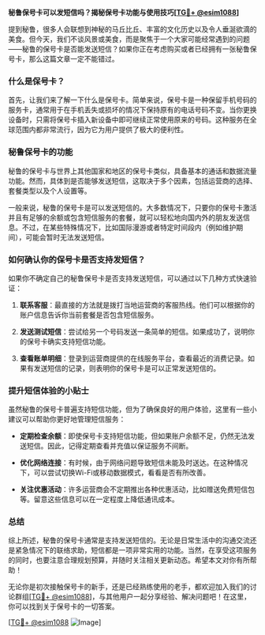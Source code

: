 **秘鲁保号卡可以发短信吗？揭秘保号卡功能与使用技巧[[TG💪+ @esim1088](https://t.me/s/esim1088)]**

提到秘鲁，很多人会联想到神秘的马丘比丘、丰富的文化历史以及令人垂涎欲滴的美食。但今天，我们不谈风景或美食，而是聚焦于一个大家可能经常遇到的问题——秘鲁的保号卡是否能发送短信？如果你正在考虑购买或者已经拥有一张秘鲁保号卡，那么这篇文章一定不能错过。

### 什么是保号卡？

首先，让我们来了解一下什么是保号卡。简单来说，保号卡是一种保留手机号码的服务卡，通常用于在手机丢失或损坏的情况下保持原有的电话号码不变。当你更换设备时，只需将保号卡插入新设备中即可继续正常使用原来的号码。这种服务在全球范围内都非常流行，因为它为用户提供了极大的便利性。

### 秘鲁保号卡的功能

秘鲁的保号卡与世界上其他国家和地区的保号卡类似，具备基本的通话和数据流量功能。然而，具体到是否能够发送短信，这取决于多个因素，包括运营商的选择、套餐类型以及个人设置等。

一般来说，秘鲁的保号卡是可以发送短信的。大多数情况下，只要你的保号卡激活并且有足够的余额或包含短信服务的套餐，就可以轻松地向国内外的朋友发送信息。不过，在某些特殊情况下，比如国际漫游或者特定时间段内（例如维护期间），可能会暂时无法发送短信。

### 如何确认你的保号卡是否支持发短信？

如果你不确定自己的秘鲁保号卡是否支持发送短信，可以通过以下几种方式快速验证：

1. **联系客服**：最直接的方法就是拨打当地运营商的客服热线。他们可以根据你的账户信息告诉你当前套餐是否包含短信服务。
   
2. **发送测试短信**：尝试给另一个号码发送一条简单的短信。如果成功了，说明你的保号卡确实支持短信功能。

3. **查看账单明细**：登录到运营商提供的在线服务平台，查看最近的消费记录。如果有发送短信的记录，则表明你的保号卡是可以正常发送短信的。

### 提升短信体验的小贴士

虽然秘鲁的保号卡普遍支持短信功能，但为了确保良好的用户体验，这里有一些小建议可以帮助你更好地管理短信服务：

- **定期检查余额**：即使保号卡支持短信功能，但如果账户余额不足，仍然无法发送短信。因此，记得定期查看并充值以保证服务不间断。
  
- **优化网络连接**：有时候，由于网络问题导致短信未能及时送达。在这种情况下，可以尝试切换Wi-Fi或移动数据模式，看看是否有所改善。

- **关注优惠活动**：许多运营商会不定期推出各种优惠活动，比如赠送免费短信包等。留意这些信息可以在一定程度上降低通讯成本。

### 总结

综上所述，秘鲁的保号卡通常是支持发送短信的。无论是日常生活中的沟通交流还是紧急情况下的联络求助，短信都是一项非常实用的功能。当然，在享受这项服务的同时，也要注意合理规划预算，并随时关注相关更新动态。希望本文对你有所帮助！

无论你是初次接触保号卡的新手，还是已经熟练使用的老手，都欢迎加入我们的讨论群组[[TG💪+ @esim1088](https://t.me/s/esim1088)]，与其他用户一起分享经验、解决问题吧！在这里，你可以找到关于保号卡的一切答案。

[[TG💪+ @esim1088](https://t.me/s/esim1088) ![Image](https://i.postimg.cc/4NQfJmqS/Snipaste-2025-05-13-00-14-12.png)]